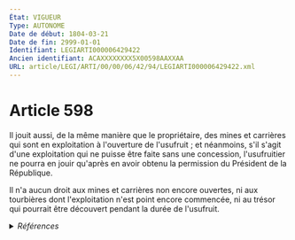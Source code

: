 ```yaml
---
État: VIGUEUR
Type: AUTONOME
Date de début: 1804-03-21
Date de fin: 2999-01-01
Identifiant: LEGIARTI000006429422
Ancien identifiant: ACAXXXXXXXX5X00598AAXXAA
URL: article/LEGI/ARTI/00/00/06/42/94/LEGIARTI000006429422.xml
---
```


<h1>Article 598</h1>

Il jouit aussi, de la même manière que le propriétaire, des mines et carrières
qui sont en exploitation à l'ouverture de l'usufruit ; et néanmoins, s'il s'agit
d'une exploitation qui ne puisse être faite sans une concession, l'usufruitier
ne pourra en jouir qu'après en avoir obtenu la permission du Président de la
République.<br />

Il n'a aucun droit aux mines et carrières non encore ouvertes, ni aux tourbières
dont l'exploitation n'est point encore commencée, ni au trésor qui pourrait être
découvert pendant la durée de l'usufruit.


<details>
  <summary><em>Références</em></summary>

  <h2>Références faites par l'article</h2>
  
  <ul>
    <li>
      CODIFICATION source Loi 1804-01-30
    </li>
    <li>
      CREATION source Loi 1804-01-30 promulguée le 9 février 1804
    </li>
  </ul>
</details>
